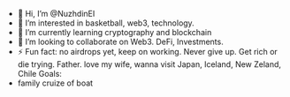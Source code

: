 - 👋 Hi, I’m @NuzhdinEI
- 👀 I’m interested in basketball, web3, technology.
- 🌱 I’m currently learning cryptography and blockchain
- 💞️ I’m looking to collaborate on Web3. DeFi, Investments.
- ⚡ Fun fact: no airdrops yet, keep on working. Never give up. Get rich or die trying. Father. love my wife, wanna visit Japan, Iceland, New Zeland, Chile
Goals:
- family cruize of boat 

<!---
NuzhdinEI/NuzhdinEI is a ✨ special ✨ repository because its `README.md` (this file) appears on your GitHub profile.
You can click the Preview link to take a look at your changes.
--->
